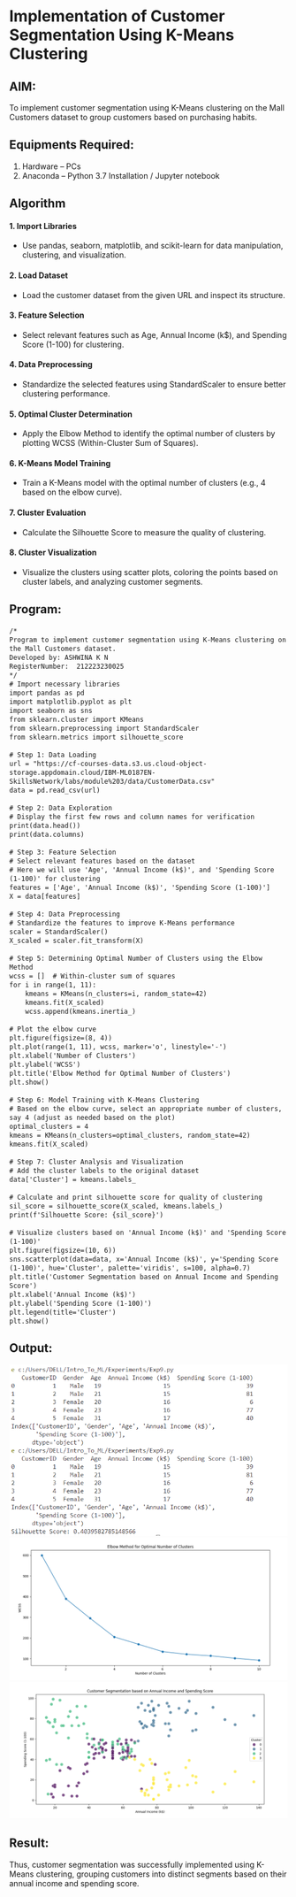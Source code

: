 # Implementation of Customer Segmentation Using K-Means Clustering

## AIM:
To implement customer segmentation using K-Means clustering on the Mall Customers dataset to group customers based on purchasing habits.

## Equipments Required:
1. Hardware – PCs
2. Anaconda – Python 3.7 Installation / Jupyter notebook

## Algorithm
#### 1. Import Libraries

* Use pandas, seaborn, matplotlib, and scikit-learn for data manipulation, clustering, and visualization.
#### 2. Load Dataset

* Load the customer dataset from the given URL and inspect its structure.
#### 3. Feature Selection

* Select relevant features such as Age, Annual Income (k$), and Spending Score (1-100) for clustering.
#### 4. Data Preprocessing

* Standardize the selected features using StandardScaler to ensure better clustering performance.
#### 5. Optimal Cluster Determination

* Apply the Elbow Method to identify the optimal number of clusters by plotting WCSS (Within-Cluster Sum of Squares).
#### 6. K-Means Model Training

* Train a K-Means model with the optimal number of clusters (e.g., 4 based on the elbow curve).
#### 7. Cluster Evaluation

* Calculate the Silhouette Score to measure the quality of clustering.
#### 8. Cluster Visualization

* Visualize the clusters using scatter plots, coloring the points based on cluster labels, and analyzing customer segments.


## Program:
```
/*
Program to implement customer segmentation using K-Means clustering on the Mall Customers dataset.
Developed by: ASHWINA K N
RegisterNumber:  212223230025
*/
# Import necessary libraries
import pandas as pd
import matplotlib.pyplot as plt
import seaborn as sns
from sklearn.cluster import KMeans
from sklearn.preprocessing import StandardScaler
from sklearn.metrics import silhouette_score

# Step 1: Data Loading
url = "https://cf-courses-data.s3.us.cloud-object-storage.appdomain.cloud/IBM-ML0187EN-SkillsNetwork/labs/module%203/data/CustomerData.csv"
data = pd.read_csv(url)

# Step 2: Data Exploration
# Display the first few rows and column names for verification
print(data.head())
print(data.columns)

# Step 3: Feature Selection
# Select relevant features based on the dataset
# Here we will use 'Age', 'Annual Income (k$)', and 'Spending Score (1-100)' for clustering
features = ['Age', 'Annual Income (k$)', 'Spending Score (1-100)']
X = data[features]

# Step 4: Data Preprocessing
# Standardize the features to improve K-Means performance
scaler = StandardScaler()
X_scaled = scaler.fit_transform(X)

# Step 5: Determining Optimal Number of Clusters using the Elbow Method
wcss = []  # Within-cluster sum of squares
for i in range(1, 11):
    kmeans = KMeans(n_clusters=i, random_state=42)
    kmeans.fit(X_scaled)
    wcss.append(kmeans.inertia_)

# Plot the elbow curve
plt.figure(figsize=(8, 4))
plt.plot(range(1, 11), wcss, marker='o', linestyle='-')
plt.xlabel('Number of Clusters')
plt.ylabel('WCSS')
plt.title('Elbow Method for Optimal Number of Clusters')
plt.show()

# Step 6: Model Training with K-Means Clustering
# Based on the elbow curve, select an appropriate number of clusters, say 4 (adjust as needed based on the plot)
optimal_clusters = 4
kmeans = KMeans(n_clusters=optimal_clusters, random_state=42)
kmeans.fit(X_scaled)

# Step 7: Cluster Analysis and Visualization
# Add the cluster labels to the original dataset
data['Cluster'] = kmeans.labels_

# Calculate and print silhouette score for quality of clustering
sil_score = silhouette_score(X_scaled, kmeans.labels_)
print(f'Silhouette Score: {sil_score}')

# Visualize clusters based on 'Annual Income (k$)' and 'Spending Score (1-100)'
plt.figure(figsize=(10, 6))
sns.scatterplot(data=data, x='Annual Income (k$)', y='Spending Score (1-100)', hue='Cluster', palette='viridis', s=100, alpha=0.7)
plt.title('Customer Segmentation based on Annual Income and Spending Score')
plt.xlabel('Annual Income (k$)')
plt.ylabel('Spending Score (1-100)')
plt.legend(title='Cluster')
plt.show()

```

## Output:
![alt text](Exp-9-Output.PNG)
![alt text](Exp-9-Chart1.PNG)
![alt text](Exp-9-Chart2.PNG)
## Result:
Thus, customer segmentation was successfully implemented using K-Means clustering, grouping customers into distinct segments based on their annual income and spending score. 
